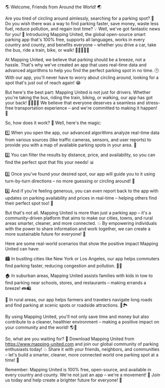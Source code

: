🌎 Welcome, Friends from Around the World! 🌏

Are you tired of circling around aimlessly, searching for a parking spot? 🚗 Do you wish there was a way to find parking faster, save money, waste less fuel, reduce pollution, and regain lost time? 💡 Well, we've got fantastic news for you! 🎉 Introducing Mapping United, the global open-source smart parking app that's 100% free, supports all languages, works in every country and county, and benefits everyone – whether you drive a car, take the bus, ride a train, bike, or walk! 🚴‍♀️🚌🏃‍♂️

At Mapping United, we believe that parking should be a breeze, not a hassle. That's why we've created an app that uses real-time data and advanced algorithms to help you find the perfect parking spot in no time. 🕒 With our app, you'll never have to worry about circling around, looking for a spot that's just out of reach again! 😂

But here's the best part: Mapping United is not just for drivers. Whether you're taking the bus, riding the train, biking, or walking, our app has got your back! 🚌🚂🚴‍♀️ We believe that everyone deserves a seamless and stress-free transportation experience – and we're committed to making it happen! 💪

So, how does it work? 🤔 Well, here's the magic:

1️⃣ When you open the app, our advanced algorithms analyze real-time data from various sources (like traffic cameras, sensors, and user reports) to provide you with a map of available parking spots in your area. 🔭

2️⃣ You can filter the results by distance, price, and availability, so you can find the perfect spot that fits your needs! 📊

3️⃣ Once you've found your desired spot, our app will guide you to it using turn-by-turn directions – no more guessing or circling around! 📍

4️⃣ And if you're feeling generous, you can even report back to the app with updates on parking availability and prices in real-time – helping others find their perfect spot too! 👫

But that's not all. Mapping United is more than just a parking app – it's a community-driven platform that aims to make our cities, towns, and rural areas smarter, cleaner, and more connected. 💥 By empowering individuals with the power to share information and work together, we can create a more sustainable future for everyone! 🌟

Here are some real-world scenarios that show the positive impact Mapping United can have:

🏙️ In bustling cities like New York or Los Angeles, our app helps commuters find parking faster, reducing congestion and pollution. 🚗💨

🏠 In suburban areas, Mapping United assists families with kids in tow to find parking near schools, stores, and restaurants – making errands a breeze! 👪🛍️

🌳 In rural areas, our app helps farmers and travelers navigate long roads and find parking at scenic spots or roadside attractions. 🌼🏞️

By using Mapping United, you'll not only save time and money but also contribute to a cleaner, healthier environment – making a positive impact on your community and the world! 🌎💚

So, what are you waiting for? 🤔 Download Mapping United from https://www.mapping-united.com and join our global community of parking enthusiasts today! 💥 Share it with your friends, neighbors, and communities – let's build a smarter, cleaner, more connected world one parking spot at a time! 🌈

Remember: Mapping United is 100% free, open-source, and available in every country and county. We're not just an app – we're a movement! 🌊 Join us today and help create a brighter future for everyone! 💫